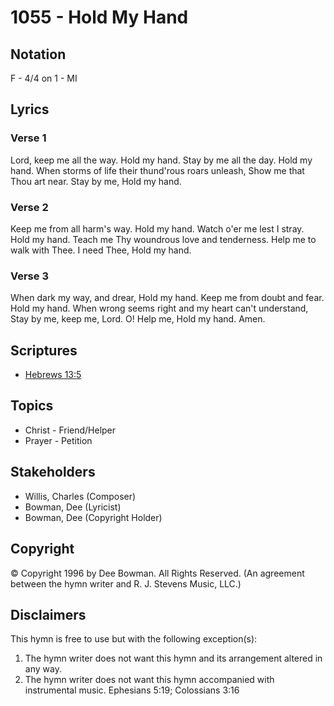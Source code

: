 # 1055 - Hold My Hand

## Notation

F - 4/4 on 1 - MI

## Lyrics

### Verse 1

Lord, keep me all the way. Hold my hand. Stay by me all the day. Hold my hand. When storms of life their thund'rous roars unleash, Show me that Thou art near. Stay by me, Hold my hand.

### Verse 2

Keep me from all harm's way. Hold my hand. Watch o'er me lest I stray. Hold my hand. Teach me Thy woundrous love and tenderness. Help me to walk with Thee. I need Thee, Hold my hand.

### Verse 3

When dark my way, and drear, Hold my hand. Keep me from doubt and fear. Hold my hand. When wrong seems right and my heart can't understand, Stay by me, keep me, Lord. O! Help me, Hold my hand. Amen.


## Scriptures

- [Hebrews 13:5](https://www.biblegateway.com/passage/?search=Hebrews%2013%3A5)

## Topics

- Christ - Friend/Helper
- Prayer - Petition

## Stakeholders

- Willis, Charles (Composer)
- Bowman, Dee (Lyricist)
- Bowman, Dee (Copyright Holder)

## Copyright

© Copyright 1996 by Dee Bowman. All Rights Reserved.
(An agreement between the hymn writer and R. J. Stevens Music, LLC.)

## Disclaimers

This hymn is free to use but with the following exception(s):
1. The hymn writer does not want this hymn and its arrangement altered in any way.
2. The hymn writer does not want this hymn accompanied with instrumental music.
Ephesians 5:19; Colossians 3:16

